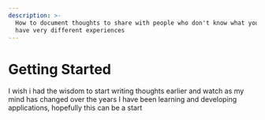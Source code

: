 ```yaml
---
description: >-
  How to document thoughts to share with people who don't know what you know or
  have very different experiences
---
```


# Getting Started

I wish i had the wisdom to start writing thoughts earlier and watch as my mind has changed over the years I have been learning and developing applications, hopefully this can be a start
